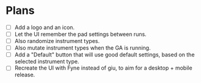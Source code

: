 # Plans

- [ ] Add a logo and an icon.
- [ ] Let the UI remember the pad settings between runs.
- [ ] Also randomize instrument types.
- [ ] Also mutate instrument types when the GA is running.
- [ ] Add a "Default" button that will use good default settings, based on the selected instrument type.
- [ ] Recreate the UI with Fyne instead of giu, to aim for a desktop + mobile release.

